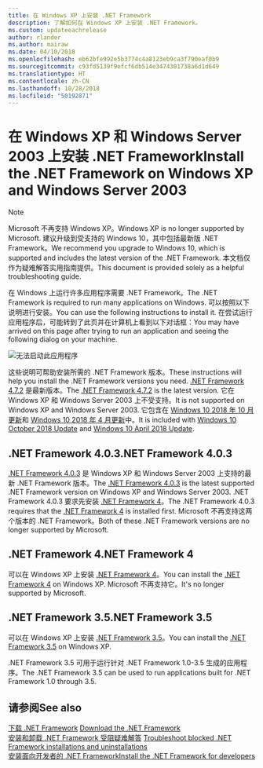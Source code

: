 ```yaml
---
title: 在 Windows XP 上安装 .NET Framework
description: 了解如何在 Windows XP 上安装 .NET Framework。
ms.custom: updateeachrelease
author: rlander
ms.author: mairaw
ms.date: 04/10/2018
ms.openlocfilehash: eb62bfe992e5b3774c4a8123eb9ca3f790eaf0b9
ms.sourcegitcommit: c93fd5139f9efcf6db514e3474301738a6d1d649
ms.translationtype: HT
ms.contentlocale: zh-CN
ms.lasthandoff: 10/28/2018
ms.locfileid: "50192871"
---
```

# <a name="install-the-net-framework-on-windows-xp-and-windows-server-2003"></a><span data-ttu-id="2928d-103">在 Windows XP 和 Windows Server 2003 上安装 .NET Framework</span><span class="sxs-lookup"><span data-stu-id="2928d-103">Install the .NET Framework on Windows XP and Windows Server 2003</span></span>

> [!NOTE]
> <span data-ttu-id="2928d-104">Microsoft 不再支持 Windows XP。</span><span class="sxs-lookup"><span data-stu-id="2928d-104">Windows XP is no longer supported by Microsoft.</span></span> <span data-ttu-id="2928d-105">建议升级到受支持的 Windows 10，其中包括最新版 .NET Framework。</span><span class="sxs-lookup"><span data-stu-id="2928d-105">We recommend you upgrade to Windows 10, which is supported and includes the latest version of the .NET Framework.</span></span> <span data-ttu-id="2928d-106">本文档仅作为疑难解答实用指南提供。</span><span class="sxs-lookup"><span data-stu-id="2928d-106">This document is provided solely as a helpful troubleshooting guide.</span></span>

<span data-ttu-id="2928d-107">在 Windows 上运行许多应用程序需要 .NET Framework。</span><span class="sxs-lookup"><span data-stu-id="2928d-107">The .NET Framework is required to run many applications on Windows.</span></span> <span data-ttu-id="2928d-108">可以按照以下说明进行安装。</span><span class="sxs-lookup"><span data-stu-id="2928d-108">You can use the following instructions to install it.</span></span> <span data-ttu-id="2928d-109">在尝试运行应用程序后，可能转到了此页并在计算机上看到以下对话框：</span><span class="sxs-lookup"><span data-stu-id="2928d-109">You may have arrived on this page after trying to run an application and seeing the following dialog on your machine.</span></span>

![无法启动此应用程序](./media/this-application-could-not-be-started.png)

<span data-ttu-id="2928d-111">这些说明可帮助安装所需的 .NET Framework 版本。</span><span class="sxs-lookup"><span data-stu-id="2928d-111">These instructions will help you install the .NET Framework versions you need.</span></span> <span data-ttu-id="2928d-112">[.NET Framework 4.7.2](https://go.microsoft.com/fwlink/?LinkID=863255) 是最新版本。</span><span class="sxs-lookup"><span data-stu-id="2928d-112">The [.NET Framework 4.7.2](https://go.microsoft.com/fwlink/?LinkID=863255) is the latest version.</span></span> <span data-ttu-id="2928d-113">它在 Windows XP 和 Windows Server 2003 上不受支持。</span><span class="sxs-lookup"><span data-stu-id="2928d-113">It is not supported on Windows XP and Windows Server 2003.</span></span> <span data-ttu-id="2928d-114">它包含在 [Windows 10 2018 年 10 月更新](https://support.microsoft.com/en-us/help/4028685/windows-10-get-the-update)和 [Windows 10 2018 年 4 月更新](https://www.microsoft.com/software-download/windows10)中。</span><span class="sxs-lookup"><span data-stu-id="2928d-114">It is included with [Windows 10 October 2018 Update](https://support.microsoft.com/en-us/help/4028685/windows-10-get-the-update) and [Windows 10 April 2018 Update](https://www.microsoft.com/software-download/windows10).</span></span>

## <a name="net-framework-403"></a><span data-ttu-id="2928d-115">.NET Framework 4.0.3</span><span class="sxs-lookup"><span data-stu-id="2928d-115">.NET Framework 4.0.3</span></span>

<span data-ttu-id="2928d-116">[.NET Framework 4.0.3](https://go.microsoft.com/fwlink/?LinkID=213834) 是 Windows XP 和 Windows Server 2003 上支持的最新 .NET Framework 版本。</span><span class="sxs-lookup"><span data-stu-id="2928d-116">The [.NET Framework 4.0.3](https://go.microsoft.com/fwlink/?LinkID=213834) is the latest supported .NET Framework version on Windows XP and Windows Server 2003.</span></span> <span data-ttu-id="2928d-117">.NET Framework 4.0.3 要求先安装 [.NET Framework 4](https://go.microsoft.com/fwlink/?LinkID=213834)。</span><span class="sxs-lookup"><span data-stu-id="2928d-117">The .NET Framework 4.0.3 requires that the [.NET Framework 4](https://go.microsoft.com/fwlink/?LinkID=213834) is installed first.</span></span> <span data-ttu-id="2928d-118">Microsoft 不再支持这两个版本的 .NET Framework。</span><span class="sxs-lookup"><span data-stu-id="2928d-118">Both of these .NET Framework versions are no longer supported by Microsoft.</span></span>

## <a name="net-framework-4"></a><span data-ttu-id="2928d-119">.NET Framework 4</span><span class="sxs-lookup"><span data-stu-id="2928d-119">.NET Framework 4</span></span>

<span data-ttu-id="2928d-120">可以在 Windows XP 上安装 [.NET Framework 4](https://go.microsoft.com/fwlink/?LinkID=213834&dotnetdocs)。</span><span class="sxs-lookup"><span data-stu-id="2928d-120">You can install the [.NET Framework 4](https://go.microsoft.com/fwlink/?LinkID=213834&dotnetdocs) on Windows XP.</span></span> <span data-ttu-id="2928d-121">Microsoft 不再支持它。</span><span class="sxs-lookup"><span data-stu-id="2928d-121">It's no longer supported by Microsoft.</span></span>

## <a name="net-framework-35"></a><span data-ttu-id="2928d-122">.NET Framework 3.5</span><span class="sxs-lookup"><span data-stu-id="2928d-122">.NET Framework 3.5</span></span>

<span data-ttu-id="2928d-123">可以在 Windows XP 上安装 [.NET Framework 3.5](https://go.microsoft.com/fwlink/?LinkID=213834&dotnetdocs)。</span><span class="sxs-lookup"><span data-stu-id="2928d-123">You can install the [.NET Framework 3.5](https://go.microsoft.com/fwlink/?LinkID=213834&dotnetdocs) on Windows XP.</span></span>

<span data-ttu-id="2928d-124">.NET Framework 3.5 可用于运行针对 .NET Framework 1.0-3.5 生成的应用程序。</span><span class="sxs-lookup"><span data-stu-id="2928d-124">The .NET Framework 3.5 can be used to run applications built for .NET Framework 1.0 through 3.5.</span></span>

## <a name="see-also"></a><span data-ttu-id="2928d-125">请参阅</span><span class="sxs-lookup"><span data-stu-id="2928d-125">See also</span></span>

<span data-ttu-id="2928d-126">[下载 .NET Framework](https://www.microsoft.com/net/download/framework?utm_source=ms-docs&utm_medium=referral) </span><span class="sxs-lookup"><span data-stu-id="2928d-126">[Download the .NET Framework](https://www.microsoft.com/net/download/framework?utm_source=ms-docs&utm_medium=referral) </span></span>  
<span data-ttu-id="2928d-127">[安装和卸载 .NET Framework 受阻疑难解答](troubleshoot-blocked-installations-and-uninstallations.md) </span><span class="sxs-lookup"><span data-stu-id="2928d-127">[Troubleshoot blocked .NET Framework installations and uninstallations](troubleshoot-blocked-installations-and-uninstallations.md) </span></span>  
[<span data-ttu-id="2928d-128">安装面向开发者的 .NET Framework</span><span class="sxs-lookup"><span data-stu-id="2928d-128">Install the .NET Framework for developers</span></span>](guide-for-developers.md)

